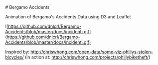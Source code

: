 # Bergamo Accidents


Animation of Bergamo's Accidents Data using D3 and Leaflet

![https://github.com/dnlcrl/Bergamo-Accidents/blob/master/docs/incidenti.gif](https://github.com/dnlcrl/Bergamo-Accidents/blob/master/docs/incidenti.gif)

Inspired by: http://chriswhong.com/open-data/some-viz-phillys-stolen-bicycles/ (in action at:  http://chriswhong.com/projects/phillybiketheft/)

